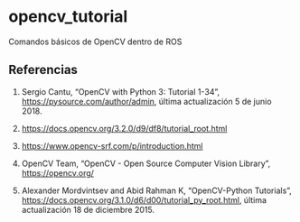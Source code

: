 # opencv_tutorial
Comandos básicos de OpenCV dentro de ROS

## Referencias
1. Sergio Cantu, “OpenCV with Python 3: Tutorial 1-34”, https://pysource.com/author/admin, última actualización 5 de junio 2018.

2. https://docs.opencv.org/3.2.0/d9/df8/tutorial_root.html
3. https://www.opencv-srf.com/p/introduction.html
4. OpenCV Team, “OpenCV - Open Source Computer Vision Library”, https://opencv.org/ 
5. Alexander Mordvintsev and Abid Rahman K, “OpenCV-Python Tutorials”, https://docs.opencv.org/3.1.0/d6/d00/tutorial_py_root.html, última actualización 18 de diciembre 2015.
